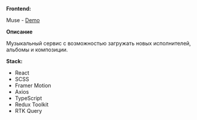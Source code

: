 **Frontend:**

Muse - [Demo](https://muse0.herokuapp.com)

**Описание**

Музыкальный сервис с возможностью загружать новых исполнителей, альбомы и композиции.

**Stack:**

* React
* SCSS
* Framer Motion
* Axios
* TypeScript
* Redux Toolkit
* RTK Query
